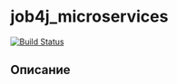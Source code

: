 # job4j_microservices
[![Build Status](https://app.travis-ci.com/hasover/job4j_microservices.svg?branch=master)](https://app.travis-ci.com/hasover/job4j_microservices)


## Описание